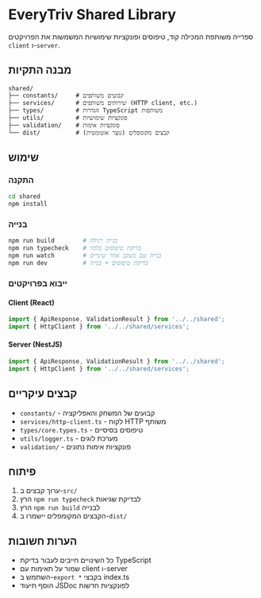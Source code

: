 # EveryTriv Shared Library

ספרייה משותפת המכילה קוד, טיפוסים ופונקציות שימושיות המשמשות את הפרויקטים `client` ו-`server`.

## מבנה התקיות

```
shared/
├── constants/     # קבועים משותפים
├── services/      # שירותים משותפים (HTTP client, etc.)
├── types/         # הגדרות TypeScript משותפות
├── utils/         # פונקציות שימושיות
├── validation/    # פונקציות אימות
└── dist/          # קבצים מקומפלים (נוצר אוטומטית)
```

## שימוש

### התקנה

```bash
cd shared
npm install
```

### בנייה

```bash
npm run build        # בנייה רגילה
npm run typecheck    # בדיקת טיפוסים בלבד
npm run watch        # בנייה עם מעקב אחר שינויים
npm run dev          # בדיקת טיפוסים + בנייה
```

### ייבוא בפרויקטים

#### Client (React)

```typescript
import { ApiResponse, ValidationResult } from '../../shared';
import { HttpClient } from '../../shared/services';
```

#### Server (NestJS)

```typescript
import { ApiResponse, ValidationResult } from '../../shared';
import { HttpClient } from '../../shared/services';
```

## קבצים עיקריים

- `constants/` - קבועים של המשחק והאפליקציה
- `services/http-client.ts` - לקוח HTTP משותף
- `types/core.types.ts` - טיפוסים בסיסיים
- `utils/logger.ts` - מערכת לוגים
- `validation/` - פונקציות אימות נתונים

## פיתוח

1. ערוך קבצים ב-`src/`
2. הרץ `npm run typecheck` לבדיקת שגיאות
3. הרץ `npm run build` לבנייה
4. הקבצים המקומפלים יישמרו ב-`dist/`

## הערות חשובות

- כל השינויים חייבים לעבור בדיקת TypeScript
- שמור על תאימות עם client ו-server
- השתמש ב-`export *` בקבצי index.ts
- הוסף תיעוד JSDoc לפונקציות חדשות
